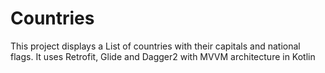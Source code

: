# Countries

This project displays a List of countries with their capitals and national flags.
It uses Retrofit, Glide and Dagger2 with MVVM architecture in Kotlin
